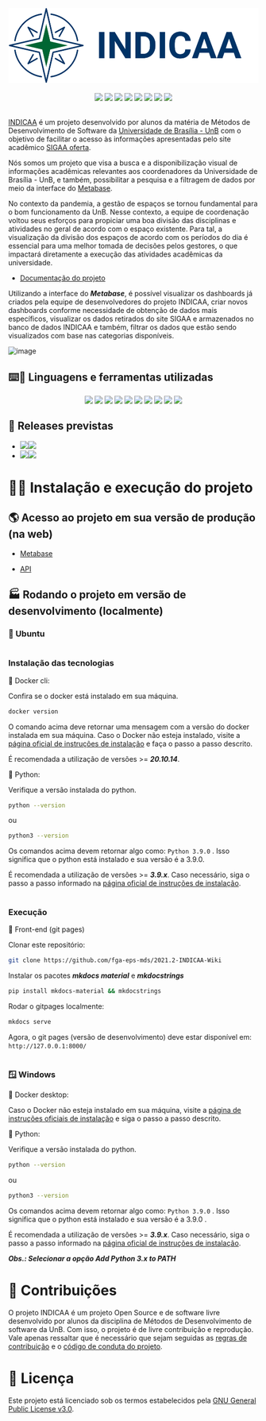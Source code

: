 <div align="center"><img id="indicaa-logo" src="docs/assets/logo.svg"></img></div><br/>

<div align="center">
<img src="https://img.shields.io/github/issues/fga-eps-mds/2021.2-INDICAA?style=for-the-badge"></img> <img src="https://img.shields.io/github/issues-closed/fga-eps-mds/2021.2-INDICAA?style=for-the-badge"></img> <img src="https://img.shields.io/github/issues-pr/fga-eps-mds/2021.2-INDICAA-Wiki?style=for-the-badge"></img> <img src="https://img.shields.io/github/issues-pr-closed/fga-eps-mds/2021.2-INDICAA-Wiki?style=for-the-badge"></img> <img src="https://img.shields.io/github/repo-size/fga-eps-mds/2021.2-INDICAA-Wiki?style=for-the-badge"> <img src="https://img.shields.io/github/license/fga-eps-mds/2021.2-INDICAA?style=for-the-badge"></img> <img src="https://img.shields.io/github/v/release/fga-eps-mds/2021.2-INDICAA?style=for-the-badge"></img> <img src="https://img.shields.io/github/last-commit/fga-eps-mds/2021.2-INDICAA-Wiki?style=for-the-badge"></img>
</div><br/>

[INDICAA](https://indicaa.herokuapp.com/) é um projeto desenvolvido por alunos da matéria de Métodos de Desenvolvimento de Software da [Universidade de Brasília - UnB](https://www.unb.br/) com o objetivo de facilitar o acesso às informações apresentadas pelo site acadêmico [SIGAA oferta](https://sig.unb.br/sigaa/public/turmas/listar.jsf?aba=p-ensino).

Nós somos um projeto que visa a busca e a disponibilização visual de informações acadêmicas relevantes aos coordenadores da Universidade de Brasília - UnB, e também, possibilitar a pesquisa e a filtragem de dados por meio da interface do [Metabase](https://www.metabase.com/).

No contexto da pandemia, a gestão de espaços se tornou fundamental para o bom funcionamento da UnB. Nesse contexto, a equipe de coordenação voltou seus esforços para propiciar uma boa divisão das disciplinas e atividades no geral de acordo com o espaço existente. Para tal, a visualização da divisão dos espaços de acordo com os períodos do dia é essencial para uma melhor tomada de decisões pelos gestores, o que impactará diretamente a execução das atividades acadêmicas da universidade.

-   [Documentação do projeto](https://fga-eps-mds.github.io/2021.2-INDICAA-Wiki/)

Utilizando a interface do _**Metabase**_, é possível visualizar os dashboards já criados pela equipe de desenvolvedores do projeto INDICAA, criar novos dashboards conforme necessidade de obtenção de dados mais específicos, visualizar os dados retirados do site SIGAA e armazenados no banco de dados INDICAA e também, filtrar os dados que estão sendo visualizados com base nas categorias disponíveis.

![image](https://user-images.githubusercontent.com/62526025/163576771-5e0479f7-e859-4d76-9041-e8951c7462fe.png)

## ⌨️🔨 Linguagens e ferramentas utilizadas

<div align="center">
<img src="https://img.shields.io/badge/Heroku-430098?style=for-the-badge&logo=heroku&logoColor=white"></img> <img src="https://img.shields.io/badge/PostgreSQL-316192?style=for-the-badge&logo=postgresql&logoColor=white"></img> <img src="https://img.shields.io/badge/Figma-F24E1E?style=for-the-badge&logo=figma&logoColor=white"></img> <img src="https://img.shields.io/badge/Canva-%2300C4CC.svg?&style=for-the-badge&logo=Canva&logoColor=white"></img> <img src="https://img.shields.io/badge/Docker-2CA5E0?style=for-the-badge&logo=docker&logoColor=white"></img> <img src="https://img.shields.io/badge/django%20rest-ff1709?style=for-the-badge&logo=django&logoColor=white"></img> <img src="https://img.shields.io/badge/Selenium-43B02A?style=for-the-badge&logo=Selenium&logoColor=white"></img> <img src="https://img.shields.io/badge/Discord-5865F2?style=for-the-badge&logo=discord&logoColor=white"></img> <img src="https://img.shields.io/badge/Python-FFD43B?style=for-the-badge&logo=python&logoColor=blue"></img> <img src="https://img.shields.io/badge/Metabase-509EE3?style=for-the-badge&logo=metabase&logoColor=fff"></img>
</div>

## 📑 Releases previstas

-   <a href="https://github.com/fga-eps-mds/2021.2-INDICAA/releases/tag/v0.1"><img src="https://img.shields.io/badge/Release_1-v0.1-green?style=for-the-badge"></img><img src="https://img.shields.io/badge/Date-07%2F03%2F2022-lightgrey?style=for-the-badge"></img></a>
-   <img src="https://img.shields.io/badge/Release_2-v0.2-yellow?style=for-the-badge"></img><img src="https://img.shields.io/badge/Date-26%2F04%2F2022-lightgrey?style=for-the-badge"></img>

# 🚀💾 Instalação e execução do projeto

## 🌎 Acesso ao projeto em sua versão de produção (na web)

- [Metabase](https://indicaa.herokuapp.com/)
  
- [API](https://indicaa-unb-apii.herokuapp.com/)

## 🏭 Rodando o projeto em versão de desenvolvimento (localmente)

### 🐧 Ubuntu
#
### Instalação das tecnologias

🐋 Docker cli:

Confira se o docker está instalado em sua máquina.

```sh
docker version
```
O comando acima deve retornar uma mensagem com a versão do docker instalada em sua máquina. Caso o Docker não esteja instalado, visite a [página oficial de instruções de instalação](https://docs.docker.com/engine/install/ubuntu/) e faça o passo a passo descrito.

É recomendada a utilização de versões >= _**20.10.14**_.

🐍 Python:

Verifique a versão instalada do python.

```sh
python --version
```
ou
```sh
python3 --version
```
Os comandos acima devem retornar algo como: 
```Python 3.9.0```
. Isso significa que o python está instalado e sua versão é a 
3.9.0.

É recomendada a utilização de versões >= _**3.9.x**_. Caso necessário, siga o passo a passo informado na [página oficial de instruções de instalação](https://python.org.br/instalacao-linux/).

#
### Execução

🚀 Front-end (git pages)

Clonar este repositório:
```sh
git clone https://github.com/fga-eps-mds/2021.2-INDICAA-Wiki 
```
Instalar os pacotes _**mkdocs material**_ e _**mkdocstrings**_
```sh
pip install mkdocs-material && mkdocstrings
```
Rodar o gitpages localmente:
```sh
mkdocs serve
```
Agora, o git pages (versão de desenvolvimento) deve estar disponível em: ```http://127.0.0.1:8000/```

#

### 🪟 Windows

🐋 Docker desktop:

Caso o Docker não esteja instalado em sua máquina, visite a [página de instruções oficiais de instalação](https://docs.docker.com/desktop/windows/install/) e siga o passo a passo descrito.

🐍 Python:

Verifique a versão instalada do python.
```sh
python --version
```
ou
```sh
python3 --version
```
Os comandos acima devem retornar algo como: 
```Python 3.9.0```
. Isso significa que o python está instalado e sua versão é a 
3.9.0
.

É recomendada a utilização de versões >= _**3.9.x**_. Caso necessário, siga o passo a passo informado na [página oficial de instruções de instalação](https://docs.python.org/pt-br/3/using/windows.html#launcher). 

**_Obs.: Selecionar a opção Add Python 3.x to PATH_**

# 🤝 Contribuições

O projeto INDICAA é um projeto Open Source e de software livre desenvolvido por alunos da disciplina de Métodos de Desenvolvimento de software da UnB. Com isso, o projeto é de livre contribuição e reprodução. Vale apenas ressaltar que é necessário que sejam seguidas as [regras de contribuição](https://fga-eps-mds.github.io/2021.2-INDICAA-Wiki/contributing/) e o [código de conduta do projeto](https://fga-eps-mds.github.io/2021.2-INDICAA-Wiki/CODE_OF_CONDUCT/).

# 🔐 Licença

Este projeto está licenciado sob os termos estabelecidos pela [GNU General Public License v3.0](https://github.com/fga-eps-mds/2021.2-INDICAA/blob/main/LICENSE).
